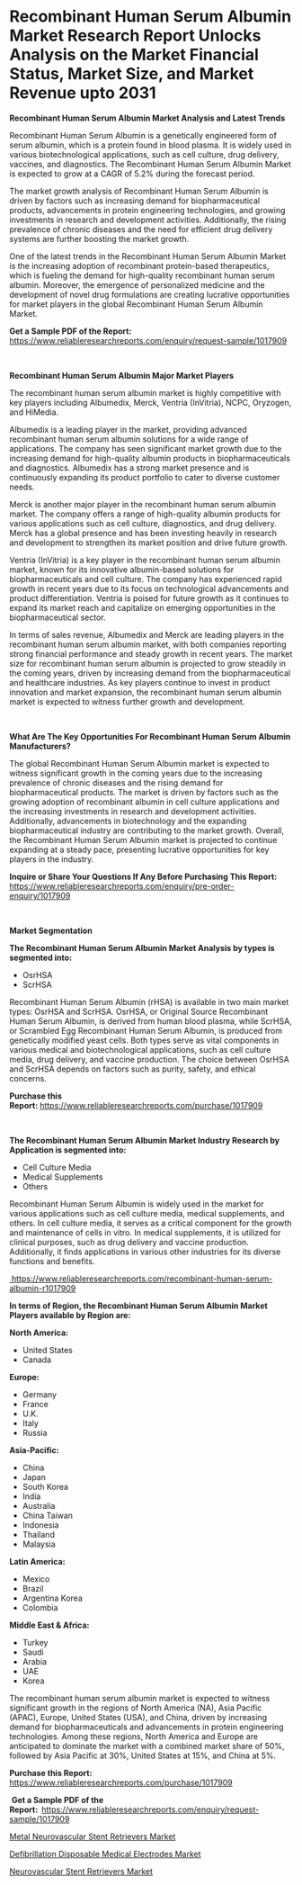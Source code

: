 <p><h1>Recombinant Human Serum Albumin Market Research Report Unlocks Analysis on the Market Financial Status, Market Size, and Market Revenue upto 2031</h1></p><p><strong>Recombinant Human Serum Albumin Market Analysis and Latest Trends</strong></p>
<p><p>Recombinant Human Serum Albumin is a genetically engineered form of serum albumin, which is a protein found in blood plasma. It is widely used in various biotechnological applications, such as cell culture, drug delivery, vaccines, and diagnostics. The Recombinant Human Serum Albumin Market is expected to grow at a CAGR of 5.2% during the forecast period. </p><p>The market growth analysis of Recombinant Human Serum Albumin is driven by factors such as increasing demand for biopharmaceutical products, advancements in protein engineering technologies, and growing investments in research and development activities. Additionally, the rising prevalence of chronic diseases and the need for efficient drug delivery systems are further boosting the market growth.</p><p>One of the latest trends in the Recombinant Human Serum Albumin Market is the increasing adoption of recombinant protein-based therapeutics, which is fueling the demand for high-quality recombinant human serum albumin. Moreover, the emergence of personalized medicine and the development of novel drug formulations are creating lucrative opportunities for market players in the global Recombinant Human Serum Albumin Market.</p></p>
<p><strong>Get a Sample PDF of the Report:&nbsp;</strong> <a href="https://www.reliableresearchreports.com/enquiry/request-sample/1017909">https://www.reliableresearchreports.com/enquiry/request-sample/1017909</a></p>
<p>&nbsp;</p>
<p><strong>Recombinant Human Serum Albumin Major Market Players</strong></p>
<p><p>The recombinant human serum albumin market is highly competitive with key players including Albumedix, Merck, Ventria (InVitria), NCPC, Oryzogen, and HiMedia. </p><p>Albumedix is a leading player in the market, providing advanced recombinant human serum albumin solutions for a wide range of applications. The company has seen significant market growth due to the increasing demand for high-quality albumin products in biopharmaceuticals and diagnostics. Albumedix has a strong market presence and is continuously expanding its product portfolio to cater to diverse customer needs. </p><p>Merck is another major player in the recombinant human serum albumin market. The company offers a range of high-quality albumin products for various applications such as cell culture, diagnostics, and drug delivery. Merck has a global presence and has been investing heavily in research and development to strengthen its market position and drive future growth. </p><p>Ventria (InVitria) is a key player in the recombinant human serum albumin market, known for its innovative albumin-based solutions for biopharmaceuticals and cell culture. The company has experienced rapid growth in recent years due to its focus on technological advancements and product differentiation. Ventria is poised for future growth as it continues to expand its market reach and capitalize on emerging opportunities in the biopharmaceutical sector. </p><p>In terms of sales revenue, Albumedix and Merck are leading players in the recombinant human serum albumin market, with both companies reporting strong financial performance and steady growth in recent years. The market size for recombinant human serum albumin is projected to grow steadily in the coming years, driven by increasing demand from the biopharmaceutical and healthcare industries. As key players continue to invest in product innovation and market expansion, the recombinant human serum albumin market is expected to witness further growth and development.</p></p>
<p>&nbsp;</p>
<p><strong>What Are The Key Opportunities For Recombinant Human Serum Albumin Manufacturers?</strong></p>
<p><p>The global Recombinant Human Serum Albumin market is expected to witness significant growth in the coming years due to the increasing prevalence of chronic diseases and the rising demand for biopharmaceutical products. The market is driven by factors such as the growing adoption of recombinant albumin in cell culture applications and the increasing investments in research and development activities. Additionally, advancements in biotechnology and the expanding biopharmaceutical industry are contributing to the market growth. Overall, the Recombinant Human Serum Albumin market is projected to continue expanding at a steady pace, presenting lucrative opportunities for key players in the industry.</p></p>
<p><strong>Inquire or Share Your Questions If Any Before Purchasing This Report:</strong> <a href="https://www.reliableresearchreports.com/enquiry/pre-order-enquiry/1017909">https://www.reliableresearchreports.com/enquiry/pre-order-enquiry/1017909</a></p>
<p>&nbsp;</p>
<p><strong>Market Segmentation</strong></p>
<p><strong>The Recombinant Human Serum Albumin Market Analysis by types is segmented into:</strong></p>
<p><ul><li>OsrHSA</li><li>ScrHSA</li></ul></p>
<p><p>Recombinant Human Serum Albumin (rHSA) is available in two main market types: OsrHSA and ScrHSA. OsrHSA, or Original Source Recombinant Human Serum Albumin, is derived from human blood plasma, while ScrHSA, or Scrambled Egg Recombinant Human Serum Albumin, is produced from genetically modified yeast cells. Both types serve as vital components in various medical and biotechnological applications, such as cell culture media, drug delivery, and vaccine production. The choice between OsrHSA and ScrHSA depends on factors such as purity, safety, and ethical concerns.</p></p>
<p><strong>Purchase this Report:&nbsp;</strong><a href="https://www.reliableresearchreports.com/purchase/1017909">https://www.reliableresearchreports.com/purchase/1017909</a></p>
<p>&nbsp;</p>
<p><strong>The Recombinant Human Serum Albumin Market Industry Research by Application is segmented into:</strong></p>
<p><ul><li>Cell Culture Media</li><li>Medical Supplements</li><li>Others</li></ul></p>
<p><p>Recombinant Human Serum Albumin is widely used in the market for various applications such as cell culture media, medical supplements, and others. In cell culture media, it serves as a critical component for the growth and maintenance of cells in vitro. In medical supplements, it is utilized for clinical purposes, such as drug delivery and vaccine production. Additionally, it finds applications in various other industries for its diverse functions and benefits.</p></p>
<p><a href="https://www.reliableresearchreports.com/recombinant-human-serum-albumin-r1017909">&nbsp;https://www.reliableresearchreports.com/recombinant-human-serum-albumin-r1017909</a></p>
<p><strong>In terms of Region, the Recombinant Human Serum Albumin Market Players available by Region are:</strong></p>
<p>
    <p> <strong> North America: </strong>
        <ul>
            <li>United States</li>
            <li>Canada</li>
        </ul>
        </p> 
    <p> <strong> Europe: </strong>
        <ul>
            <li>Germany</li>
            <li>France</li>
            <li>U.K.</li>
            <li>Italy</li>
            <li>Russia</li>
        </ul>
        </p> 
    <p> <strong> Asia-Pacific: </strong>
        <ul>
            <li>China</li>
            <li>Japan</li>
            <li>South Korea</li>
            <li>India</li>
            <li>Australia</li>
            <li>China Taiwan</li>
            <li>Indonesia</li>
            <li>Thailand</li>
            <li>Malaysia</li>
        </ul>
        </p> 
    <p> <strong> Latin America: </strong>
        <ul>
            <li>Mexico</li>
            <li>Brazil</li>
            <li>Argentina Korea</li>
            <li>Colombia</li>
        </ul>
        </p> 
    <p> <strong> Middle East & Africa: </strong>
        <ul>
            <li>Turkey</li>
            <li>Saudi</li>
            <li>Arabia</li>
            <li>UAE</li>
            <li>Korea</li>
        </ul>
    </p>
    </p>
<p><p>The recombinant human serum albumin market is expected to witness significant growth in the regions of North America (NA), Asia Pacific (APAC), Europe, United States (USA), and China, driven by increasing demand for biopharmaceuticals and advancements in protein engineering technologies. Among these regions, North America and Europe are anticipated to dominate the market with a combined market share of 50%, followed by Asia Pacific at 30%, United States at 15%, and China at 5%.</p></p>
<p><strong>Purchase this Report: </strong><a href="https://www.reliableresearchreports.com/purchase/1017909">https://www.reliableresearchreports.com/purchase/1017909</a></p>
<p>&nbsp;<strong>Get a Sample PDF of the Report:&nbsp;&nbsp;</strong><a href="https://www.reliableresearchreports.com/enquiry/request-sample/1017909">https://www.reliableresearchreports.com/enquiry/request-sample/1017909</a></p>
<p><strong></strong></p>
<p><p><a href="https://view.publitas.com/reportprime-1/metal-neurovascular-stent-retrievers-market-trends-and-market-analysis-forecasted-for-period-2024-2031/">Metal Neurovascular Stent Retrievers Market</a></p><p><a href="https://view.publitas.com/reportprime-1/defibrillation-disposable-medical-electrodes-market-size-reveals-the-best-marketing-channels-in-global-industry/">Defibrillation Disposable Medical Electrodes Market</a></p><p><a href="https://view.publitas.com/reportprime-1/neurovascular-stent-retrievers-market-size-reveals-the-best-marketing-channels-in-global-industry/">Neurovascular Stent Retrievers Market</a></p></p>
